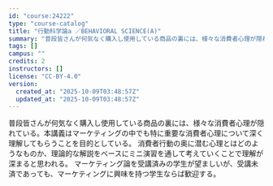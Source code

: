 ```yaml
---
id: "course:24222"
type: "course-catalog"
title: "行動科学論a ／BEHAVIORAL SCIENCE(A)"
summary: "普段皆さんが何気なく購入し使用している商品の裏には、様々な消費者心理が隠れている。本講義はマーケティングの中でも特に重要な消費者心理について深く理解してもらうことを目的としている。 消費者行動の奥に潜む心理とはどのようなものか、理論的な解説…"
tags: []
campus: ""
credits: 2
instructors: []
license: "CC-BY-4.0"
version:
  created_at: "2025-10-09T03:48:57Z"
  updated_at: "2025-10-09T03:48:57Z"
---
```

普段皆さんが何気なく購入し使用している商品の裏には、様々な消費者心理が隠れている。本講義はマーケティングの中でも特に重要な消費者心理について深く理解してもらうことを目的としている。 消費者行動の奥に潜む心理とはどのようなものか、理論的な解説をベースにミニ演習を通して考えていくことで理解が深まると思われる。 マーケティング論を受講済みの学生が望ましいが、受講未済であっても、マーケティングに興味を持つ学生ならば歓迎する。
